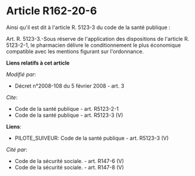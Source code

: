 # Article R162-20-6

Ainsi qu'il est dit à l'article R. 5123-3 du code de la santé publique : 

Art. R. 5123-3.-Sous réserve de l'application des dispositions de l'article R. 5123-2-1, le pharmacien délivre le
conditionnement le plus économique compatible avec les mentions figurant sur l'ordonnance.

**Liens relatifs à cet article**

_Modifié par_:

  - Décret n°2008-108 du 5 février 2008 - art. 3

_Cite_:

  - Code de la santé publique - art. R5123-2-1
  - Code de la santé publique - art. R5123-3 (V)

**Liens**:

  - PILOTE_SUIVEUR: Code de la santé publique - art. R5123-3 (V)

_Cité par_:

  - Code de la sécurité sociale. - art. R147-6 (V)
  - Code de la sécurité sociale. - art. R147-8 (V)
